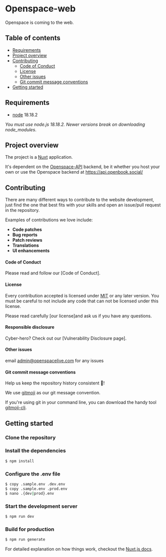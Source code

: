 
# Openspace-web

Openspace is coming to the web.

## Table of contents

- [Requirements](#requirements)
- [Project overview](#project-overview)
- [Contributing](#contributing)
    + [Code of Conduct](#code-of-conduct)
    + [License](#license)
    + [Other issues](#other-issues)
    + [Git commit message conventions](#git-commit-message-conventions)
- [Getting started](#getting-started)

## Requirements

* [node](https://nodejs.org/en/) 18.18.2

*You must use node.js 18.18.2. Newer versions break on downloading node_modules*.

## Project overview

The project is a [Nuxt](https://nuxtjs.org/) application.
 
It's dependent on the [Openspace-API](https://github.com/Openspace-Social/OpenSpace-API) backend, be it whether you host your own or use the Openspace backend at https://api.openbook.social/

## Contributing

There are many different ways to contribute to the website development, just find the one that best fits with your skills and open an issue/pull request in the repository.

Examples of contributions we love include:

- **Code patches**
- **Bug reports**
- **Patch reviews**
- **Translations**
- **UI enhancements**

#### Code of Conduct

Please read and follow our [Code of Conduct].

#### License

Every contribution accepted is licensed under [MIT](https://opensource.org/licenses/MIT) or any later version.
You must be careful to not include any code that can not be licensed under this license.

Please read carefully [our license]and ask us if you have any questions.

#### Responsible disclosure

Cyber-hero? Check out our [Vulnerability Disclosure page].

#### Other issues

email admin@openspacelive.com for any issues

#### Git commit message conventions

Help us keep the repository history consistent 🙏!

We use [gitmoji](https://gitmoji.carloscuesta.me/) as our git message convention.

If you're using git in your command line, you can download the handy tool [gitmoji-cli](https://github.com/carloscuesta/gitmoji-cli).

## Getting started

### Clone the repository


### Install the dependencies

``` bash
$ npm install
```

### Configure the .env file

``` bash
$ copy .sample.env .dev.env
$ copy .sample.env .prod.env
$ nano .{dev|prod}.env
```

### Start the development server


``` bash
$ npm run dev
```

### Build for production

``` bash
$ npm run generate
```

For detailed explanation on how things work, checkout the [Nuxt.js docs](https://github.com/nuxt/nuxt.js).

